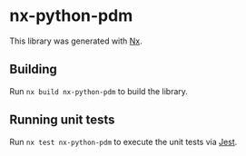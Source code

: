 # nx-python-pdm

This library was generated with [Nx](https://nx.dev).

## Building

Run `nx build nx-python-pdm` to build the library.

## Running unit tests

Run `nx test nx-python-pdm` to execute the unit tests via [Jest](https://jestjs.io).
